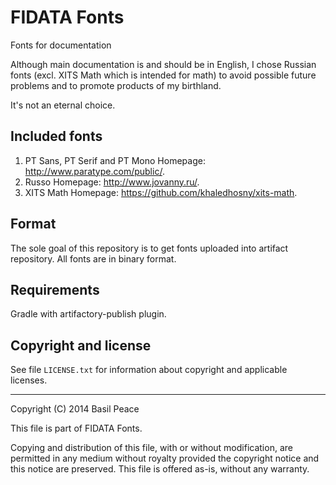 FIDATA Fonts
============

Fonts for documentation

Although main documentation is and should be in English, I chose Russian
fonts (excl. XITS Math which is intended for math) to avoid possible
future problems and to promote products of my birthland.

It's not an eternal choice.


Included fonts
--------------
1.	PT Sans, PT Serif and PT Mono
	Homepage: http://www.paratype.com/public/.
2.	Russo
	Homepage: http://www.jovanny.ru/.
3.	XITS Math
	Homepage: https://github.com/khaledhosny/xits-math.


Format
------
The sole goal of this repository is to get fonts uploaded into artifact
repository. All fonts are in binary format.


Requirements
------------
Gradle with artifactory-publish plugin.


Copyright and license
---------------------
See file `LICENSE.txt` for information about copyright and applicable
licenses.


-----------------------------------------------------------------------
Copyright (C) 2014  Basil Peace

This file is part of FIDATA Fonts.

Copying and distribution of this file, with or without modification,
are permitted in any medium without royalty provided the copyright
notice and this notice are preserved.  This file is offered as-is,
without any warranty.
